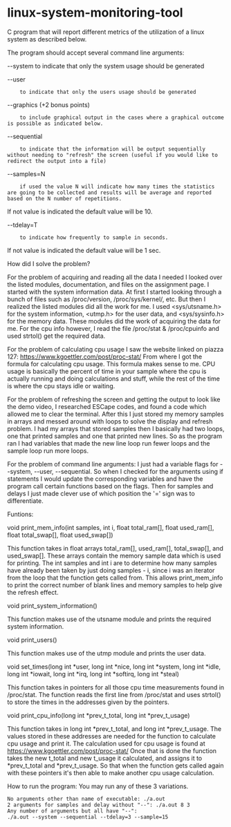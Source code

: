 # linux-system-monitoring-tool
C program that will report different metrics of the utilization of a linux system as described below.

The program should accept several command line arguments:

--system
        to indicate that only the system usage should be generated


--user

        to indicate that only the users usage should be generated


--graphics  (+2 bonus points)

        to include graphical output in the cases where a graphical outcome is possible as indicated below.


--sequential

        to indicate that the information will be output sequentially without needing to "refresh" the screen (useful if you would like to redirect the output into a file)

 

--samples=N

        if used the value N will indicate how many times the statistics are going to be collected and results will be average and reported based on the N number of repetitions.
If not value is indicated the default value will be 10.


--tdelay=T

        to indicate how frequently to sample in seconds.
If not value is indicated the default value will be 1 sec.

 


How did I solve the problem?

For the problem of acquiring and reading all the data I needed I looked over the listed modules, documentation, and files on the assignment page. I started with the system information data. At first I started looking through a bunch of files such as /proc/version, /proc/sys/kernel/, etc. But then I realized the listed modules did all the work for me. I used <sys/utsname.h> for the system information, <utmp.h> for the user data, and <sys/sysinfo.h> for the memory data. These modules did the work of acquiring the data for me. For the cpu info however, I read the file /proc/stat & /proc/cpuinfo and used strtol() get the required data. 

For the problem of calculating cpu usage I saw the website linked on piazza 127: https://www.kgoettler.com/post/proc-stat/ From where I got the formula for calculating cpu usage. This formula makes sense to me. CPU usage is basically the percent of time in your sample where the cpu is actually running and doing calculations and stuff, while the rest of the time is where the cpu stays idle or waiting. 

For the problem of refreshing the screen and getting the output to look like the demo video, I researched ESCape codes, and found a code which allowed me to clear the terminal. After this I just stored my memory samples in arrays and messed around with loops to solve the display and refresh problem. I had my arrays that stored samples then I basically had two loops, one that printed samples and one that printed new lines. So as the program ran I had variables that made the new line loop run fewer loops and the sample loop run more loops. 

For the problem of command line arguments: I just had a variable flags for --system, --user, --sequential. So when I checked for the arguments using if statements I would update the corresponding variables and have the program call certain functions based on the flags. Then for samples and delays I just made clever use of which position the '=' sign was to differentiate. 

Funtions:

void print_mem_info(int samples, int i, float total_ram[], float used_ram[], float total_swap[], float used_swap[])

This function takes in float arrays total_ram[], used_ram[], total_swap[], and used_swap[]. These arrays contain the memory sample data which is used for printing. The int samples and int i are to determine how many samples have already been taken by just doing samples - i, since i was an iterator from the loop that the function gets called from. This allows print_mem_info to print the correct number of blank lines and memory samples to help give the refresh effect.

void print_system_information()

This function makes use of the utsname module and prints the required system information. 

void print_users()

This function makes use of the utmp module and prints the user data.

void set_times(long int *user, long int *nice, long int *system, long int *idle, long int *iowait, long int *irq, long int *softirq, long int *steal)

This function takes in pointers for all those cpu time measurements found in /proc/stat. The function reads the first line from /proc/stat and uses strtol() to store the times in the addresses given by the pointers.

void print_cpu_info(long int *prev_t_total, long int *prev_t_usage)

This function takes in long int *prev_t_total, and long int *prev_t_usage. The values stored in these addresses are needed for the function to calculate cpu usage and print it. The calculation used for cpu usage is found at https://www.kgoettler.com/post/proc-stat/ Once that is done the function takes the new t_total and new t_usage it calculated, and assigns it to *prev_t_total and *prev_t_usage. So that when the function gets called again with these pointers it's then able to make another cpu usage calculation.

How to run the program: 
You may run any of these 3 variations.

	No arguments other than name of executable:	./a.out 
	2 arguments for samples and delay without "--":	./a.out 8 3
	Any number of arguments but all have "--":	
	./a.out --system --sequential --tdelay=3 --sample=15


